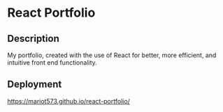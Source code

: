 # React Portfolio

## Description

My portfolio, created with the use of React for better, more efficient, and intuitive front end functionality.

## Deployment

https://mariot573.github.io/react-portfolio/